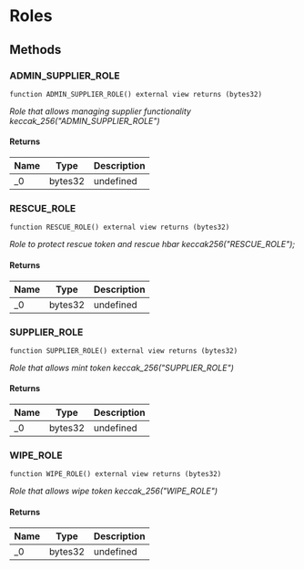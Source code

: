 # Roles









## Methods

### ADMIN_SUPPLIER_ROLE

```solidity
function ADMIN_SUPPLIER_ROLE() external view returns (bytes32)
```



*Role that allows managing supplier functionality  keccak_256(&quot;ADMIN_SUPPLIER_ROLE&quot;)*


#### Returns

| Name | Type | Description |
|---|---|---|
| _0 | bytes32 | undefined |

### RESCUE_ROLE

```solidity
function RESCUE_ROLE() external view returns (bytes32)
```



*Role to protect rescue token and rescue hbar  keccak256(&quot;RESCUE_ROLE&quot;);*


#### Returns

| Name | Type | Description |
|---|---|---|
| _0 | bytes32 | undefined |

### SUPPLIER_ROLE

```solidity
function SUPPLIER_ROLE() external view returns (bytes32)
```



*Role that allows mint token  keccak_256(&quot;SUPPLIER_ROLE&quot;)*


#### Returns

| Name | Type | Description |
|---|---|---|
| _0 | bytes32 | undefined |

### WIPE_ROLE

```solidity
function WIPE_ROLE() external view returns (bytes32)
```



*Role that allows wipe token  keccak_256(&quot;WIPE_ROLE&quot;)*


#### Returns

| Name | Type | Description |
|---|---|---|
| _0 | bytes32 | undefined |





